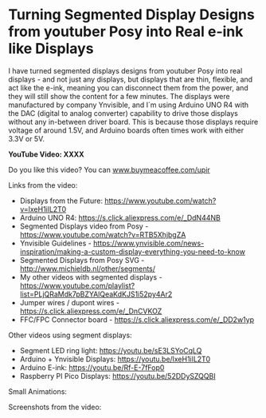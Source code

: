 # Turning Segmented Display Designs from youtuber Posy into Real e-ink like Displays
I have turned segmented displays designs from youtuber Posy into real displays - and not just any displays, but displays that are thin, flexible, and act like the e-ink, meaning you can disconnect them from the power, and they will still show the content for a few minutes. 
The displays were manufactured by company Ynvisible, and I´m using Arduino UNO R4 with the DAC (digital to analog converter) capability to drive those displays without any in-between driver board. This is because those displays require voltage of around 1.5V, and Arduino boards often times work with either 3.3V or 5V.


**YouTube Video: XXXX**

Do you like this video? You can www.buymeacoffee.com/upir

Links from the video:
- Displays from the Future: https://www.youtube.com/watch?v=lxeH1ilL2T0
- Arduino UNO R4: https://s.click.aliexpress.com/e/_DdN44NB
- Segmented Displays video from Posy - https://www.youtube.com/watch?v=RTB5XhjbgZA
- Ynvisible Guidelines - https://www.ynvisible.com/news-inspiration/making-a-custom-display-everything-you-need-to-know
- Segmented Displays from Posy SVG - http://www.michieldb.nl/other/segments/
- My other videos with segmented displays - https://www.youtube.com/playlist?list=PLjQRaMdk7pBZYAlQeaKdKJS1i52py4Ar2
- Jumper wires / dupont wires - https://s.click.aliexpress.com/e/_DnCVKOZ
- FFC/FPC Connector board - https://s.click.aliexpress.com/e/_DD2w1yp

Other videos using segment displays:
- Segment LED ring light: https://youtu.be/sE3LSYoCqLQ
- Arduino + Ynvisible Displays: https://youtu.be/lxeH1ilL2T0
- Arduino E-ink: https://youtu.be/Rf-E-7fFop0
- Raspberry PI Pico Displays: https://youtu.be/52DDySZQQBI



Small Animations:




Screenshots from the video:








